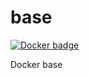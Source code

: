 # base

[![Docker
badge](http://docker0.serv.pw:8080/docku/base)](https://registry.hub.docker.com/u/docku/base/)

Docker base
